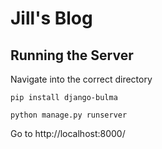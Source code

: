 # Jill's Blog

## Running the Server
Navigate into the correct directory

`pip install django-bulma`


`python manage.py runserver`

Go to http://localhost:8000/
